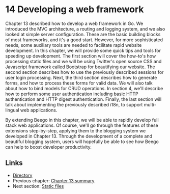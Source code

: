 # 14 Developing a web framework

Chapter 13 described how to develop a web framework in Go. We introduced the MVC architecture, a routing and logging system, and we also looked at simple server configuration. These are the basic building blocks of most frameworks, and it's a good start. However, for more sophisticated needs, some auxiliary tools are needed to facilitate rapid website development. In this chapter, we will provide some quick tips and tools for speeding up development. The first section will cover the how-to's how processing static files and we will be using Twitter's open source CSS and Javascript framework called Bootstrap for beautifying our website. The second section describes how to use the previously described sessions for user login processing. Next, the third section describes how to generate forms, and how to process these forms for valid data. We will also talk about how to bind models for CRUD operations. In section 4, we'll describe how to perform some user authentication including basic HTTP authentication and HTTP digest authentication. Finally, the last section will talk about implementing the previously described i18n, to support multi-lingual web applications.

By extending Beego in this chapter, we will be able to rapidly develop full stack web applications. Of course, we'll go through the features of these extensions step-by-step, applying them to the blogging system we developed in Chapter 13. Through the development of a complete and beautiful blogging system, users will hopefully be able to see how Beego can help to boost developer productivity.

## Links

* [Directory](preface.md)
* Previous chapter: [Chapter 13 summary](13.6.md)
* Next section: [Static files](14.1.md)

